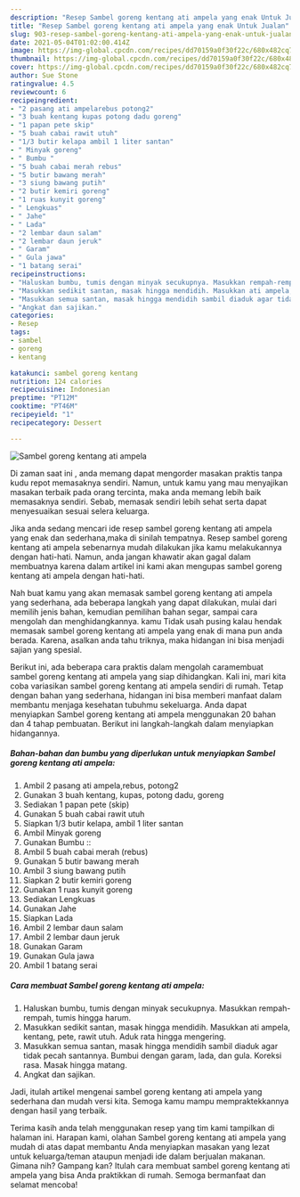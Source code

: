 ```yaml
---
description: "Resep Sambel goreng kentang ati ampela yang enak Untuk Jualan"
title: "Resep Sambel goreng kentang ati ampela yang enak Untuk Jualan"
slug: 903-resep-sambel-goreng-kentang-ati-ampela-yang-enak-untuk-jualan
date: 2021-05-04T01:02:00.414Z
image: https://img-global.cpcdn.com/recipes/dd70159a0f30f22c/680x482cq70/sambel-goreng-kentang-ati-ampela-foto-resep-utama.jpg
thumbnail: https://img-global.cpcdn.com/recipes/dd70159a0f30f22c/680x482cq70/sambel-goreng-kentang-ati-ampela-foto-resep-utama.jpg
cover: https://img-global.cpcdn.com/recipes/dd70159a0f30f22c/680x482cq70/sambel-goreng-kentang-ati-ampela-foto-resep-utama.jpg
author: Sue Stone
ratingvalue: 4.5
reviewcount: 6
recipeingredient:
- "2 pasang ati ampelarebus potong2"
- "3 buah kentang kupas potong dadu goreng"
- "1 papan pete skip"
- "5 buah cabai rawit utuh"
- "1/3 butir kelapa ambil 1 liter santan"
- " Minyak goreng"
- " Bumbu "
- "5 buah cabai merah rebus"
- "5 butir bawang merah"
- "3 siung bawang putih"
- "2 butir kemiri goreng"
- "1 ruas kunyit goreng"
- " Lengkuas"
- " Jahe"
- " Lada"
- "2 lembar daun salam"
- "2 lembar daun jeruk"
- " Garam"
- " Gula jawa"
- "1 batang serai"
recipeinstructions:
- "Haluskan bumbu, tumis dengan minyak secukupnya. Masukkan rempah-rempah, tumis hingga harum."
- "Masukkan sedikit santan, masak hingga mendidih. Masukkan ati ampela, kentang, pete, rawit utuh. Aduk rata hingga mengering."
- "Masukkan semua santan, masak hingga mendidih sambil diaduk agar tidak pecah santannya. Bumbui dengan garam, lada, dan gula. Koreksi rasa. Masak hingga matang."
- "Angkat dan sajikan."
categories:
- Resep
tags:
- sambel
- goreng
- kentang

katakunci: sambel goreng kentang 
nutrition: 124 calories
recipecuisine: Indonesian
preptime: "PT12M"
cooktime: "PT46M"
recipeyield: "1"
recipecategory: Dessert

---
```



![Sambel goreng kentang ati ampela](https://img-global.cpcdn.com/recipes/dd70159a0f30f22c/680x482cq70/sambel-goreng-kentang-ati-ampela-foto-resep-utama.jpg)

Di zaman  saat ini , anda memang dapat mengorder masakan praktis tanpa kudu repot memasaknya sendiri. Namun, untuk kamu yang mau menyajikan masakan terbaik pada orang tercinta, maka anda memang lebih baik memasaknya sendiri. Sebab, memasak sendiri lebih sehat serta dapat menyesuaikan sesuai selera keluarga.

Jika anda sedang mencari ide resep sambel goreng kentang ati ampela yang enak dan sederhana,maka di sinilah tempatnya. Resep sambel goreng kentang ati ampela  sebenarnya mudah dilakukan jika kamu melakukannya dengan hati-hati. Namun, anda jangan khawatir akan gagal dalam membuatnya 
karena dalam artikel ini kami akan mengupas sambel goreng kentang ati ampela dengan hati-hati.  



Nah buat kamu yang akan memasak sambel goreng kentang ati ampela yang sederhana, ada beberapa langkah yang dapat dilakukan, mulai dari memilih jenis bahan, kemudian pemilihan bahan segar, sampai cara mengolah dan menghidangkannya. kamu Tidak usah pusing kalau hendak memasak sambel goreng kentang ati ampela yang enak di mana pun anda berada. Karena, asalkan anda  tahu triknya, maka hidangan ini bisa menjadi sajian yang spesial.

Berikut ini, ada beberapa cara praktis  dalam mengolah caramembuat sambel goreng kentang ati ampela yang siap dihidangkan. Kali ini, mari kita coba variasikan sambel goreng kentang ati ampela sendiri di rumah. Tetap dengan bahan yang sederhana, hidangan ini bisa memberi manfaat dalam membantu menjaga kesehatan tubuhmu sekeluarga. Anda dapat menyiapkan Sambel goreng kentang ati ampela menggunakan 20 bahan dan 4 tahap pembuatan. Berikut ini langkah-langkah dalam menyiapkan hidangannya.

<!--inarticleads1-->

##### Bahan-bahan dan bumbu yang diperlukan untuk menyiapkan Sambel goreng kentang ati ampela:

1. Ambil 2 pasang ati ampela,rebus, potong2
1. Gunakan 3 buah kentang, kupas, potong dadu, goreng
1. Sediakan 1 papan pete (skip)
1. Gunakan 5 buah cabai rawit utuh
1. Siapkan 1/3 butir kelapa, ambil 1 liter santan
1. Ambil  Minyak goreng
1. Gunakan  Bumbu ::
1. Ambil 5 buah cabai merah (rebus)
1. Gunakan 5 butir bawang merah
1. Ambil 3 siung bawang putih
1. Siapkan 2 butir kemiri goreng
1. Gunakan 1 ruas kunyit goreng
1. Sediakan  Lengkuas
1. Gunakan  Jahe
1. Siapkan  Lada
1. Ambil 2 lembar daun salam
1. Ambil 2 lembar daun jeruk
1. Gunakan  Garam
1. Gunakan  Gula jawa
1. Ambil 1 batang serai




<!--inarticleads2-->

##### Cara membuat Sambel goreng kentang ati ampela:

1. Haluskan bumbu, tumis dengan minyak secukupnya. Masukkan rempah-rempah, tumis hingga harum.
1. Masukkan sedikit santan, masak hingga mendidih. Masukkan ati ampela, kentang, pete, rawit utuh. Aduk rata hingga mengering.
1. Masukkan semua santan, masak hingga mendidih sambil diaduk agar tidak pecah santannya. Bumbui dengan garam, lada, dan gula. Koreksi rasa. Masak hingga matang.
1. Angkat dan sajikan.




Jadi, itulah artikel mengenai  sambel goreng kentang ati ampela  yang sederhana dan mudah versi kita. Semoga kamu mampu mempraktekkannya dengan hasil yang terbaik. 

Terima kasih anda telah menggunakan resep yang tim kami tampilkan di halaman ini. Harapan kami, olahan  Sambel goreng kentang ati ampela yang mudah di atas dapat membantu Anda menyiapkan masakan yang lezat untuk keluarga/teman ataupun menjadi ide dalam berjualan makanan. Gimana nih? Gampang kan? Itulah cara membuat sambel goreng kentang ati ampela yang bisa Anda praktikkan di rumah. Semoga bermanfaat dan selamat mencoba!

